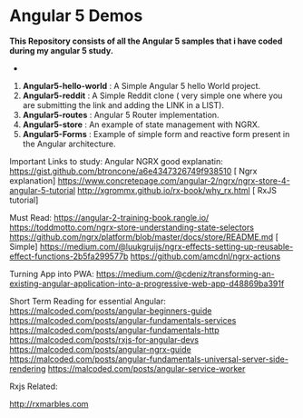 # Angular 5 Demos #

**This Repository consists of all the Angular 5 samples that i have coded during my angular 5 study.**

- 
1. **Angular5-hello-world** : A Simple Angular 5 hello World project. 
2. **Angular5-reddit** : A Simple Reddit clone ( very simple one where you are submitting the link and adding the LINK in a LIST). 
3. **Angular5-routes** : Angular 5 Router implementation. 
4. **Angular5-store** : An example of state management with NGRX.
5. **Angular5-Forms** : Example of simple form and reactive form present in the Angular architecture. 

Important Links to study: 
Angular NGRX good explanatin:
https://gist.github.com/btroncone/a6e4347326749f938510 [ Ngrx explanation]
https://www.concretepage.com/angular-2/ngrx/ngrx-store-4-angular-5-tutorial 
http://xgrommx.github.io/rx-book/why_rx.html [ RxJS tutorial] 

Must Read: 
https://angular-2-training-book.rangle.io/ 
https://toddmotto.com/ngrx-store-understanding-state-selectors 
https://github.com/ngrx/platform/blob/master/docs/store/README.md [ Simple] 
https://medium.com/@luukgruijs/ngrx-effects-setting-up-reusable-effect-functions-2b5fa299577b
https://github.com/amcdnl/ngrx-actions

Turning App into PWA:
https://medium.com/@cdeniz/transforming-an-existing-angular-application-into-a-progressive-web-app-d48869ba391f
 
Short Term Reading for essential Angular:
https://malcoded.com/posts/angular-beginners-guide
https://malcoded.com/posts/angular-fundamentals-services
https://malcoded.com/posts/angular-fundamentals-http
https://malcoded.com/posts/rxjs-for-angular-devs
https://malcoded.com/posts/angular-ngrx-guide
https://malcoded.com/posts/angular-fundamentals-universal-server-side-rendering 
https://malcoded.com/posts/angular-service-worker

Rxjs Related: 

http://rxmarbles.com 